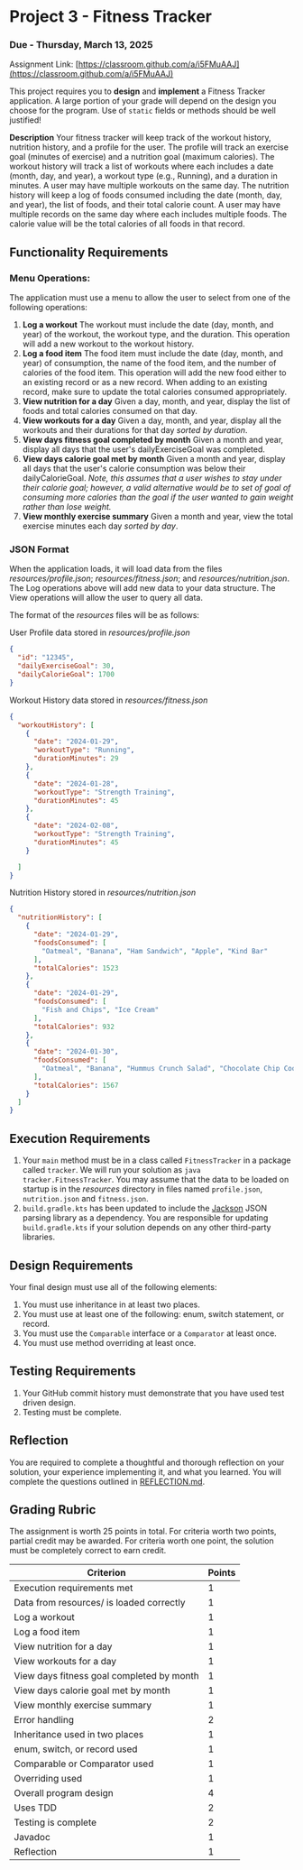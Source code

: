 # Project 3 - Fitness Tracker

### Due - Thursday, March 13, 2025

Assignment Link: [https://classroom.github.com/a/i5FMuAAJ](https://classroom.github.com/a/i5FMuAAJ)

This project requires you to **design** and **implement** a Fitness Tracker application. A large portion of your grade will depend on the design you choose for the program. Use of `static` fields or methods should be well justified!

**Description** Your fitness tracker will keep track of the workout history, nutrition history, and a profile for the user. The profile will track an exercise goal (minutes of exercise) and a nutrition goal (maximum calories). The workout history will track a list of workouts where each includes a date (month, day, and year), a workout type (e.g., Running), and a duration in minutes. A user may have multiple workouts on the same day. The nutrition history will keep a log of foods consumed including the date (month, day, and year), the list of foods, and their total calorie count. A user may have multiple records on the same day where each includes multiple foods. The calorie value will be the total calories of all foods in that record.

## Functionality Requirements

### Menu Operations: 
The application must use a menu to allow the user to select from one of the following operations:

1. **Log a workout** The workout must include the date (day, month, and year) of the workout, the workout type, and the duration. This operation will add a new workout to the workout history.
2. **Log a food item** The food item must include the date (day, month, and year) of consumption, the name of the food item, and the number of calories of the food item. This operation will add the new food either to an existing record or as a new record. When adding to an existing record, make sure to update the total calories consumed appropriately.
3. **View nutrition for a day** Given a day, month, and year, display the list of foods and total calories consumed on that day.
4. **View workouts for a day** Given a day, month, and year, display all the workouts and their durations for that day *sorted by duration*.
5. **View days fitness goal completed by month** Given a month and year, display all days that the user's dailyExerciseGoal was completed. 
6. **View days calorie goal met by month** Given a month and year, display all days that the user's calorie consumption was below their dailyCalorieGoal. *Note, this assumes that a user wishes to stay under their calorie goal; however, a valid alternative would be to set of goal of consuming more calories than the goal if the user wanted to gain weight rather than lose weight.*
7. **View monthly exercise summary** Given a month and year, view the total exercise minutes each day *sorted by day*.

### JSON Format
When the application loads, it will load data from the files *resources/profile.json*; *resources/fitness.json*; and *resources/nutrition.json*. The Log operations above will add new data to your data structure. The View operations will allow the user to query all data. 

The format of the *resources* files will be as follows:

User Profile data stored in *resources/profile.json*
```json
{
  "id": "12345",
  "dailyExerciseGoal": 30,
  "dailyCalorieGoal": 1700
}
```

Workout History data stored in *resources/fitness.json*
```json
{
  "workoutHistory": [
    {
      "date": "2024-01-29",
      "workoutType": "Running",
      "durationMinutes": 29
    },
    {
      "date": "2024-01-28",
      "workoutType": "Strength Training",
      "durationMinutes": 45
    },
    {
      "date": "2024-02-08",
      "workoutType": "Strength Training",
      "durationMinutes": 45
    }

  ]
}
```

Nutrition History stored in *resources/nutrition.json*
```json
{
  "nutritionHistory": [
    {
      "date": "2024-01-29",
      "foodsConsumed": [
        "Oatmeal", "Banana", "Ham Sandwich", "Apple", "Kind Bar"
      ],
      "totalCalories": 1523
    },
    {
      "date": "2024-01-29",
      "foodsConsumed": [
        "Fish and Chips", "Ice Cream"
      ],
      "totalCalories": 932
    },
    {
      "date": "2024-01-30",
      "foodsConsumed": [
        "Oatmeal", "Banana", "Hummus Crunch Salad", "Chocolate Chip Cookie", "Cauliflower Soup"
      ],
      "totalCalories": 1567
    }
  ]
}
```

## Execution Requirements

1. Your `main` method must be in a class called `FitnessTracker` in a package called `tracker`. We will run your solution as `java tracker.FitnessTracker`. You may assume that the data to be loaded on startup is in the *resources* directory in files named `profile.json`, `nutrition.json` and `fitness.json`.
2. `build.gradle.kts` has been updated to include the [Jackson](https://github.com/FasterXML/jackson) JSON parsing library as a dependency. You are responsible for updating `build.gradle.kts` if your solution depends on any other third-party libraries.

## Design Requirements

Your final design must use all of the following elements:

1. You must use inheritance in at least two places.
2. You must use at least one of the following: enum, switch statement, or record.
3. You must use the `Comparable` interface or a `Comparator` at least once.
4. You must use method overriding at least once.

## Testing Requirements

1. Your GitHub commit history must demonstrate that you have used test driven design.
2. Testing must be complete.

## Reflection

You are required to complete a thoughtful and thorough reflection on your solution, your experience implementing it, and what you learned. You will complete the questions outlined in [REFLECTION.md](REFLECTION.md).

## Grading Rubric

The assignment is worth 25 points in total. For criteria worth two points,
partial credit may be awarded. For criteria worth one point, the solution must
be completely correct to earn credit.

| Criterion                                 | Points | 
|-------------------------------------------|--------|
| Execution requirements met                | 1      |
| Data from resources/ is loaded correctly  | 1      |
| Log a workout                             | 1      | 
| Log a food item                           | 1      | 
| View nutrition for a day                  | 1      |
| View workouts for a day                   | 1      |
| View days fitness goal completed by month | 1      |
| View days calorie goal met by month       | 1      |
| View monthly exercise summary             | 1      |
| Error handling                            | 2      |
| Inheritance used in two places            | 1      |
| enum, switch, or record used              | 1      |
| Comparable or Comparator used             | 1      |
| Overriding used                           | 1      |
| Overall program design                    | 4      | 
| Uses TDD                                  | 2      |
| Testing is complete                       | 2      |
| Javadoc                                   | 1      | 
| Reflection                                | 1      | 
